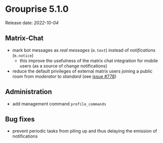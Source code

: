 # Grouprise 5.1.0

Release date: *2022-10-04*


## Matrix-Chat

* mark bot messages as *real messages* (`m.text`) instead of *notifications* (`m.notice`)
    * this improve the usefulness of the matrix chat integration for mobile users (as a source of
      change notifications)
* reduce the default privileges of external matrix users joining a public room from *moderator* to
  *standard* (see [issue #778](https://git.hack-hro.de/grouprise/grouprise/-/issues/778))


## Administration

* add management command `profile_commands`


## Bug fixes

* prevent periodic tasks from piling up and thus delaying the emission of notifications

